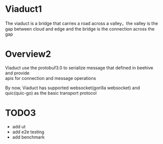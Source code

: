 # Viaduct1
The viaduct is a bridge that carries a road across a valley，the valley is the gap between cloud and edge and the bridge is the connection across the gap
# Overview2
Viaduct use the protobuf3.0 to serialize message that defined in beehive and provide  
apis for connection and message operations

By now, Viaduct has supported websocket(gorilla websocket) and quic(quic-go) as the basic transport protocol

# TODO3
- add ut
- add e2e testing
- add benchmark
